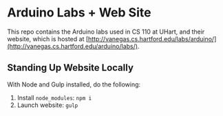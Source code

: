 # Arduino Labs + Web Site

This repo contains the Arduino labs used in CS 110 at UHart, and their website, which is hosted at [http://vanegas.cs.hartford.edu/labs/arduino/](http://vanegas.cs.hartford.edu/arduino/labs/).

## Standing Up Website Locally
With Node and Gulp installed, do the following:
1. Install `node_modules`: `npm i`
2. Launch website: `gulp`
